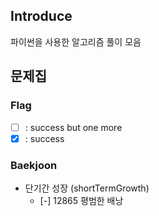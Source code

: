 ## Introduce

파이썬을 사용한 알고리즘 풀이 모음

## 문제집

### Flag

- [ ] : success but one more
- [x] : success

### Baekjoon

- 단기간 성장 (shortTermGrowth)
  - [-] 12865 평범한 배낭
